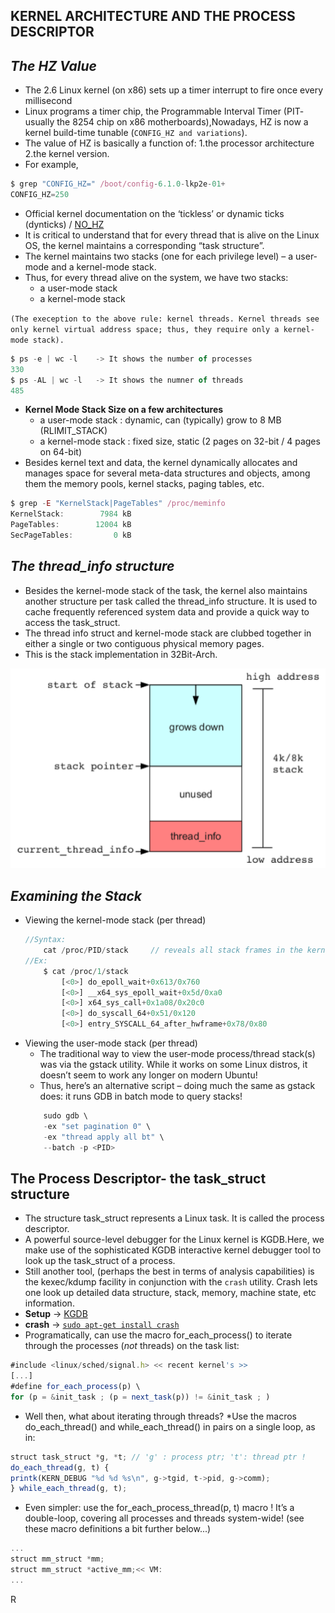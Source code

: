 ****KERNEL ARCHITECTURE AND THE PROCESS DESCRIPTOR****
---

***The HZ Value***
---
 * The 2.6 Linux kernel (on x86) sets up a timer interrupt to fire once every millisecond  
 * Linux programs a timer chip, the Programmable Interval Timer (PIT- usually the 8254 chip on x86 motherboards),Nowadays, HZ is now a kernel build-time tunable (`CONFIG_HZ and variations`).
 * The value of HZ is basically a function of:
	1.the processor architecture
	2.the kernel version.
 * For example,
```javascript
$ grep "CONFIG_HZ=" /boot/config-6.1.0-lkp2e-01+
CONFIG_HZ=250
```
 * Official kernel documentation on the ‘tickless’ or dynamic ticks (dynticks) / [NO_HZ](https://www.kernel.org/doc/Documentation/timers/NO_HZ.txt)
 * It is critical to understand that for every thread that is alive on the Linux OS, the kernel maintains a corresponding “task structure”.
 * The kernel maintains two stacks (one for each privilege level) – a user-mode and a kernel-mode stack. 
 * Thus, for every thread alive on the system, we have two stacks:
	* a user-mode stack
	* a kernel-mode stack

`(The exeception to the above rule: kernel threads. Kernel threads see only kernel virtual address space; thus, they require only a kernel-mode stack).`
```javascript
$ ps -e | wc -l    -> It shows the number of processes
330
$ ps -AL | wc -l   -> It shows the numner of threads
485
```
 * **Kernel Mode Stack Size on a few architectures** 
	* a user-mode stack : dynamic, can (typically) grow to 8 MB (RLIMIT_STACK)
	* a kernel-mode stack : fixed size, static (2 pages on 32-bit / 4 pages on 64-bit)
 * Besides kernel text and data, the kernel dynamically allocates and manages space for several meta-data structures and objects, among them the memory pools, kernel stacks, paging tables, etc.
```javascript
$ grep -E "KernelStack|PageTables" /proc/meminfo
KernelStack:        7984 kB
PageTables:        12004 kB
SecPageTables:         0 kB
```
***The thread_info structure***
---
 * Besides the kernel-mode stack of the task, the kernel also maintains another structure per task called the thread_info structure. It is used to cache frequently referenced system data and provide a quick way to access the task_struct.
 * The thread info struct and kernel-mode stack are clubbed together in either a single or two contiguous physical memory pages.
 * This is the stack implementation in 32Bit-Arch.

![image](https://github.com/SelamHemanth/Infobell_Training/blob/main/24-4-2024/thread%20info%20in%20kernel%20stack%20.PNG)

***Examining the Stack***
---
 * Viewing the kernel-mode stack (per thread)
	```javascript
	//Syntax:
		cat /proc/PID/stack     // reveals all stack frames in the kernel-mode stack of thread PID
	//Ex:
		$ cat /proc/1/stack
			[<0>] do_epoll_wait+0x613/0x760
			[<0>] __x64_sys_epoll_wait+0x5d/0xa0
			[<0>] x64_sys_call+0x1a08/0x20c0
			[<0>] do_syscall_64+0x51/0x120
			[<0>] entry_SYSCALL_64_after_hwframe+0x78/0x80
	```
 * Viewing the user-mode stack (per thread)
	* The traditional way to view the user-mode process/thread stack(s) was via the gstack utility. While it works on some Linux distros, it doesn’t seem to work any longer on modern Ubuntu!
	* Thus, here’s an alternative script – doing much the same as gstack does: it runs GDB in batch mode to query stacks!
	```javascript
		sudo gdb \
		-ex "set pagination 0" \
		-ex "thread apply all bt" \
		--batch -p <PID>
	```

****The Process Descriptor- the task_struct structure****
---
 * The structure task_struct represents a Linux task. It is called the process descriptor.
 * A powerful source-level debugger for the Linux kernel is KGDB.Here, we make use of the sophisticated KGDB interactive kernel debugger tool to look up the task_struct of a process.
 * Still another tool, (perhaps the best in terms of analysis capabilities) is the kexec/kdump facility in conjunction with the `crash` utility. Crash lets one look up detailed data structure, stack, memory, machine state, etc information.
 * **Setup**  ->  [KGDB](https://github.com/SelamHemanth/Linux-Debugging-Techniques) 
 * **crash**  ->  [`sudo apt-get install crash`](https://man7.org/linux/man-pages/man8/crash.8.html) 
 * Programatically, can use the macro for_each_process() to iterate through the processes (_not_ threads) on the task list:
```javascript
#include <linux/sched/signal.h> << recent kernel's >>
[...]
#define for_each_process(p) \
for (p = &init_task ; (p = next_task(p)) != &init_task ; )
```
 * Well then, what about iterating through threads?
	*Use the macros do_each_thread() and while_each_thread() in pairs on a single loop, as in:
```javascript
struct task_struct *g, *t; // 'g' : process ptr; 't': thread ptr !
do_each_thread(g, t) {
printk(KERN_DEBUG "%d %d %s\n", g->tgid, t->pid, g->comm);
} while_each_thread(g, t);
```
 * Even simpler: use the for_each_process_thread(p, t) macro ! It’s a double-loop, covering all processes and threads system-wide! (see these macro definitions a bit further below...)
```javascript
...
struct mm_struct *mm;
struct mm_struct *active_mm;<< VM:
...
```
R
